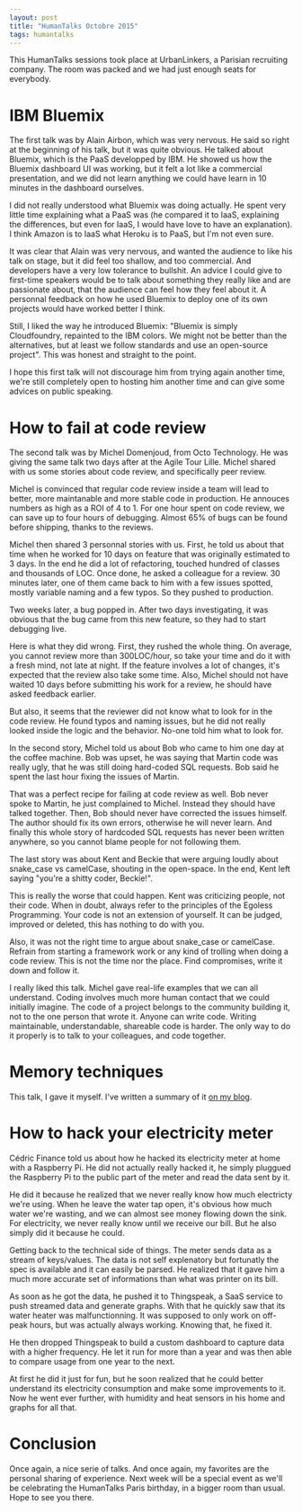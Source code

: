 ```yaml
---
layout: post
title: "HumanTalks Octobre 2015"
tags: humantalks
---
```


This HumanTalks sessions took place at UrbanLinkers, a Parisian recruiting
company. The room was packed and we had just enough seats for everybody.

# IBM Bluemix

The first talk was by Alain Airbon, which was very nervous. He said so right at
the beginning of his talk, but it was quite obvious. He talked about Bluemix,
which is the PaaS developped by IBM. He showed us how the Bluemix dashboard UI
was working, but it felt a lot like a commercial presentation, and we did not
learn anything we could have learn in 10 minutes in the dashboard ourselves.

I did not really understood what Bluemix was doing actually. He spent very
little time explaining what a PaaS was (he compared it to IaaS, explaining the
differences, but even for IaaS, I would have love to have an explanation).
I think Amazon is to IaaS what Heroku is to PaaS, but I'm not even sure.

It was clear that Alain was very nervous, and wanted the audience to like his
talk on stage, but it did feel too shallow, and too commercial. And developers
have a very low tolerance to bullshit. An advice I could give to first-time
speakers would be to talk about something they really like and are passionate
about, that the audience can feel how they feel about it. A personnal feedback
on how he used Bluemix to deploy one of its own projects would have worked
better I think.

Still, I liked the way he introduced Bluemix: "Bluemix is simply Cloudfoundry,
repainted to the IBM colors. We might not be better than the alternatives, but at
least we follow standards and use an open-source project". This was honest and
straight to the point.

I hope this first talk will not discourage him from trying again another time,
we're still completely open to hosting him another time and can give some
advices on public speaking.


# How to fail at code review

The second talk was by Michel Domenjoud, from Octo Technology. He was giving the
same talk two days after at the Agile Tour Lille. Michel shared with us some
stories about code review, and specifically peer review.

Michel is convinced that regular code review inside a team will lead to better,
more maintanable and more stable code in production. He annouces numbers as high
as a ROI of 4 to 1. For one hour spent on code review, we can save up to four
hours of debugging. Almost 65% of bugs can be found before shipping, thanks to
the reviews.

Michel then shared 3 personnal stories with us. First, he told us about that
time when he worked for 10 days on feature that was originally estimated to
3 days. In the end he did a lot of refactoring, touched hundred of classes and
thousands of LOC. Once done, he asked a colleague for a review. 30 minutes
later, one of them came back to him with a few issues spotted, mostly variable
naming and a few typos. So they pushed to production.

Two weeks later, a bug popped in. After two days investigating, it was
obvious that the bug came from this new feature, so they had to start debugging
live.

Here is what they did wrong. First, they rushed the whole thing. On average, you
cannot review more than 300LOC/hour, so take your time and do it with a fresh
mind, not late at night. If the feature involves a lot of changes, it's expected
that the review also take some time. Also, Michel should not have waited 10 days
before submitting his work for a review, he should have asked feedback earlier.

But also, it seems that the reviewer did not know what to look for in the code
review. He found typos and naming issues, but he did not really looked inside
the logic and the behavior. No-one told him what to look for.

In the second story, Michel told us about Bob who came to him one day at the
coffee machine. Bob was upset, he was saying that Martin code was really ugly,
that he was still doing hard-coded SQL requests. Bob said he spent the last hour
fixing the issues of Martin.

That was a perfect recipe for failing at code review as well. Bob never spoke to
Martin, he just complained to Michel. Instead they should have talked together.
Then, Bob should never have corrected the issues himself. The author should fix
its own errors, otherwise he will never learn. And finally this whole story of
hardcoded SQL requests has never been written anywhere, so you cannot blame
people for not following them.

The last story was about Kent and Beckie that were arguing loudly about
snake_case vs camelCase, shouting in the open-space. In the end, Kent left
saying "you're a shitty coder, Beckie!".

This is really the worse that could happen. Kent was criticizing people, not
their code. When in doubt, always refer to the principles of the Egoless
Programming. Your code is not an extension of yourself. It can be judged,
improved or deleted, this has nothing to do with you.

Also, it was not the right time to argue about snake_case or camelCase. Refrain
from starting a framework work or any kind of trolling when doing a code review.
This is not the time nor the place. Find compromises, write it down and follow
it.

I really liked this talk. Michel gave real-life examples that we can all
understand. Coding involves much more human contact that we could initially
imagine. The code of a project belongs to the community building it, not to the
one person that wrote it. Anyone can write code. Writing maintainable,
understandable, shareable code is harder. The only way to do it properly is to
talk to your colleagues, and code together.

# Memory techniques

This talk, I gave it myself. I've written a summary of it [on my
blog](http://blog.pixelastic.com/2015/10/16/memory-techniques/).


# How to hack your electricity meter

Cédric Finance told us about how he hacked its electricity meter at home with
a Raspberry Pi. He did not actually really hacked it, he simply pluggued the
Raspberry Pi to the public part of the meter and read the data sent by it.

He did it because he realized that we never really know how much electricty
we're using. When he leave the water tap open, it's obvious how much water we're
wasting, and we can almost see money flowing down the sink. For electricity, we
never really know until we receive our bill. But he also simply did it because
he could.

Getting back to the technical side of things. The meter sends data as a stream
of keys/values. The data is not self explenatory but fortunatly the spec is
available and it can easily be parsed. He realized that it gave him a much more
accurate set of informations than what was printer on its bill.

As soon as he got the data, he pushed it to Thingspeak, a SaaS service to push
streamed data and generate graphs. With that he quickly saw that its water
heater was malfunctionning. It was supposed to only work on off-peak hours, but
was actually always working. Knowing that, he fixed it.

He then dropped Thingspeak to build a custom dashboard to capture data with
a higher frequency. He let it run for more than a year and was then able to
compare usage from one year to the next.

At first he did it just for fun, but he soon realized that he could better
understand its electricity consumption and make some improvements to it. Now he
went ever further, with humidity and heat sensors in his home and graphs for all
that.

# Conclusion

Once again, a nice serie of talks. And once again, my favorites are the personal
sharing of experience. Next week will be a special event as we'll be celebrating
the HumanTalks Paris birthday, in a bigger room than usual. Hope to see you
there.
